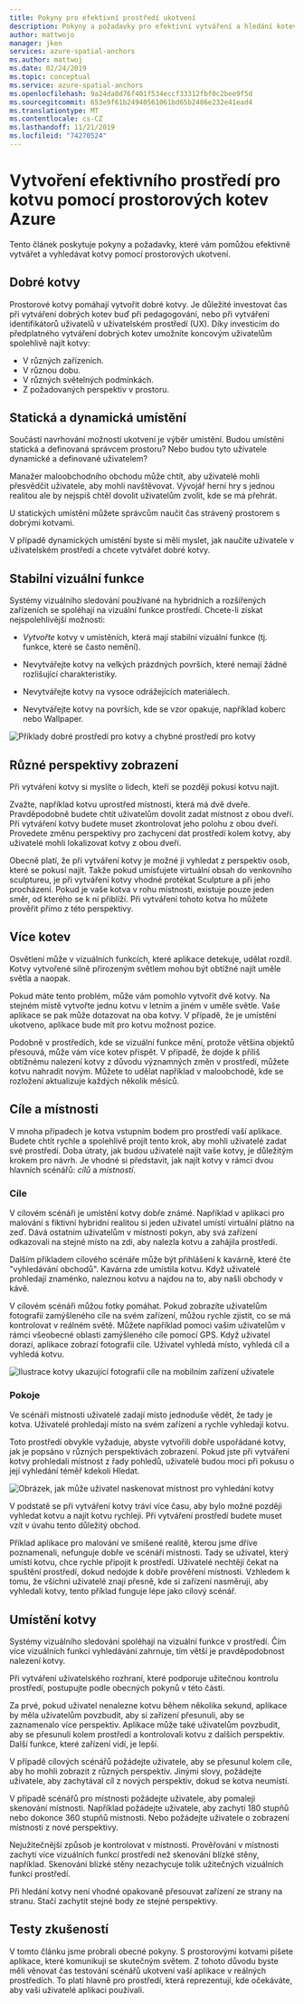 ```yaml
---
title: Pokyny pro efektivní prostředí ukotvení
description: Pokyny a požadavky pro efektivní vytváření a hledání kotev pomocí prostorových kotev Azure.
author: mattwojo
manager: jken
services: azure-spatial-anchors
ms.author: mattwoj
ms.date: 02/24/2019
ms.topic: conceptual
ms.service: azure-spatial-anchors
ms.openlocfilehash: 9a24da8d76f401f534eccf33312fbf0c2bee9f5d
ms.sourcegitcommit: 653e9f61b24940561061bd65b2486e232e41ead4
ms.translationtype: MT
ms.contentlocale: cs-CZ
ms.lasthandoff: 11/21/2019
ms.locfileid: "74270524"
---
```

# <a name="create-an-effective-anchor-experience-by-using-azure-spatial-anchors"></a>Vytvoření efektivního prostředí pro kotvu pomocí prostorových kotev Azure

Tento článek poskytuje pokyny a požadavky, které vám pomůžou efektivně vytvářet a vyhledávat kotvy pomocí prostorových ukotvení.

## <a name="good-anchors"></a>Dobré kotvy

Prostorové kotvy pomáhají vytvořit dobré kotvy. Je důležité investovat čas při vytváření dobrých kotev buď při pedagogování, nebo při vytváření identifikátorů uživatelů v uživatelském prostředí (UX). Díky investicím do předplatného vytváření dobrých kotev umožníte koncovým uživatelům spolehlivě najít kotvy:

- V různých zařízeních.
- V různou dobu.
- V různých světelných podmínkách.
- Z požadovaných perspektiv v prostoru.

## <a name="static-and-dynamic-locations"></a>Statická a dynamická umístění

Součástí navrhování možností ukotvení je výběr umístění. Budou umístění statická a definovaná správcem prostoru? Nebo budou tyto uživatele dynamické a definované uživatelem?

Manažer maloobchodního obchodu může chtít, aby uživatelé mohli přesvědčit uživatele, aby mohli navštěvovat. Vývojář herní hry s jednou realitou ale by nejspíš chtěl dovolit uživatelům zvolit, kde se má přehrát.

U statických umístění můžete správcům naučit čas strávený prostorem s dobrými kotvami.

V případě dynamických umístění byste si měli myslet, jak naučíte uživatele v uživatelském prostředí a chcete vytvářet dobré kotvy.

## <a name="stable-visual-features"></a>Stabilní vizuální funkce

Systémy vizuálního sledování používané na hybridních a rozšířených zařízeních se spoléhají na vizuální funkce prostředí. Chcete-li získat nejspolehlivější možnosti:

- *Vytvořte* kotvy v umístěních, která mají stabilní vizuální funkce (tj. funkce, které se často nemění).

- Nevytvářejte kotvy na velkých prázdných površích, které nemají žádné rozlišující charakteristiky.

- Nevytvářejte kotvy na vysoce odrážejících materiálech.

- Nevytvářejte kotvy na površích, kde se vzor opakuje, například koberc nebo Wallpaper.

![Příklady dobré prostředí pro kotvy a chybné prostředí pro kotvy](./media/stable-visual.png)

## <a name="various-viewing-perspectives"></a>Různé perspektivy zobrazení

Při vytváření kotvy si myslíte o lidech, kteří se později pokusí kotvu najít.

Zvažte, například kotvu uprostřed místnosti, která má dvě dveře. Pravděpodobně budete chtít uživatelům dovolit zadat místnost z obou dveří. Při vytváření kotvy budete muset zkontrolovat jeho polohu z obou dveří. Provedete změnu perspektivy pro zachycení dat prostředí kolem kotvy, aby uživatelé mohli lokalizovat kotvy z obou dveří.

Obecně platí, že při vytváření kotvy je možné ji vyhledat z perspektiv osob, které se pokusí najít. Takže pokud umísťujete virtuální obsah do venkovního sculptureu, je při vytváření kotvy vhodné protékat Sculpture a při jeho procházení. Pokud je vaše kotva v rohu místnosti, existuje pouze jeden směr, od kterého se k ní přiblíží. Při vytváření tohoto kotva ho můžete prověřit přímo z této perspektivy.

## <a name="multiple-anchors"></a>Více kotev

Osvětlení může v vizuálních funkcích, které aplikace detekuje, udělat rozdíl. Kotvy vytvořené silně přirozeným světlem mohou být obtížné najít uměle světla a naopak.

Pokud máte tento problém, může vám pomohlo vytvořit dvě kotvy. Na stejném místě vytvořte jednu kotvu v letním a jiném v uměle světle. Vaše aplikace se pak může dotazovat na oba kotvy. V případě, že je umístění ukotveno, aplikace bude mít pro kotvu možnost pozice.

Podobně v prostředích, kde se vizuální funkce mění, protože většina objektů přesouvá, může vám více kotev přispět. V případě, že dojde k příliš obtížnému nalezení kotvy z důvodu významných změn v prostředí, můžete kotvu nahradit novým. Můžete to udělat například v maloobchodě, kde se rozložení aktualizuje každých několik měsíců.

## <a name="targets-and-rooms"></a>Cíle a místnosti

V mnoha případech je kotva vstupním bodem pro prostředí vaší aplikace. Budete chtít rychle a spolehlivě projít tento krok, aby mohli uživatelé zadat své prostředí. Doba útraty, jak budou uživatelé najít vaše kotvy, je důležitým krokem pro návrh. Je vhodné si představit, jak najít kotvy v rámci dvou hlavních scénářů: *cílů* a *místností*.

### <a name="targets"></a>Cíle

V cílovém scénáři je umístění kotvy dobře známé. Například v aplikaci pro malování s fiktivní hybridní realitou si jeden uživatel umístí virtuální plátno na zeď. Dává ostatním uživatelům v místnosti pokyn, aby svá zařízení odkazovali na stejné místo na zdi, aby nalezla kotvu a zahájila prostředí.

Dalším příkladem cílového scénáře může být přihlášení k kavárně, které čte "vyhledávání obchodů". Kavárna zde umístila kotvu. Když uživatelé prohledají znaménko, naleznou kotvu a najdou na to, aby našli obchody v kávě.

V cílovém scénáři můžou fotky pomáhat. Pokud zobrazíte uživatelům fotografii zamýšleného cíle na svém zařízení, můžou rychle zjistit, co se má kontrolovat v reálném světě. Můžete například pomoci vašim uživatelům v rámci všeobecné oblasti zamýšleného cíle pomocí GPS. Když uživatel dorazí, aplikace zobrazí fotografii cíle. Uživatel vyhledá místo, vyhledá cíl a vyhledá kotvu.

![Ilustrace kotvy ukazující fotografii cíle na mobilním zařízení uživatele](./media/start-here-edit.png)

### <a name="rooms"></a>Pokoje

Ve scénáři místnosti uživatelé zadají místo jednoduše vědět, že tady je kotva. Uživatelé prohledají místo na svém zařízení a rychle vyhledají kotvu.

Toto prostředí obvykle vyžaduje, abyste vytvořili dobře uspořádané kotvy, jak je popsáno v různých perspektivách zobrazení. Pokud jste při vytváření kotvy prohledali místnost z řady pohledů, uživatelé budou moci při pokusu o její vyhledání téměř kdekoli Hledat.

![Obrázek, jak může uživatel naskenovat místnost pro vyhledání kotvy](./media/scan-room.png)

V podstatě se při vytváření kotvy tráví více času, aby bylo možné později vyhledat kotvu a najít kotvu rychleji. Při vytváření prostředí budete muset vzít v úvahu tento důležitý obchod.

Příklad aplikace pro malování ve smíšené realitě, kterou jsme dříve poznamenali, nefunguje dobře ve scénáři místnosti. Tady se uživatel, který umístí kotvu, chce rychle připojit k prostředí. Uživatelé nechtějí čekat na spuštění prostředí, dokud nedojde k dobře prověření místnosti. Vzhledem k tomu, že všichni uživatelé znají přesně, kde si zařízení nasměrují, aby vyhledali kotvy, tento příklad funguje lépe jako cílový scénář.

## <a name="anchor-location"></a>Umístění kotvy

Systémy vizuálního sledování spoléhají na vizuální funkce v prostředí. Čím více vizuálních funkcí vyhledávání zahrnuje, tím větší je pravděpodobnost nalezení kotvy.

Při vytváření uživatelského rozhraní, které podporuje užitečnou kontrolu prostředí, postupujte podle obecných pokynů v této části.

Za prvé, pokud uživatel nenalezne kotvu během několika sekund, aplikace by měla uživatelům povzbudit, aby si zařízení přesunuli, aby se zaznamenalo více perspektiv. Aplikace může také uživatelům povzbudit, aby se přesunuli kolem prostředí a kontrolovali kotvu z dalších perspektiv. Další funkce, které zařízení vidí, je lepší.

V případě cílových scénářů požádejte uživatele, aby se přesunul kolem cíle, aby ho mohli zobrazit z různých perspektiv. Jinými slovy, požádejte uživatele, aby zachytával cíl z nových perspektiv, dokud se kotva neumístí.

V případě scénářů pro místnosti požádejte uživatele, aby pomaleji skenování místnosti. Například požádejte uživatele, aby zachytí 180 stupňů nebo dokonce 360 stupňů místnosti. Nebo požádejte uživatele o zobrazení místnosti z nové perspektivy.

Nejužitečnější způsob je kontrolovat v místnosti. Prověřování v místnosti zachytí více vizuálních funkcí prostředí než skenování blízké stěny, například. Skenování blízké stěny nezachycuje tolik užitečných vizuálních funkcí prostředí.

Při hledání kotvy není vhodné opakovaně přesouvat zařízení ze strany na stranu. Stačí zachytit stejné body ze stejné perspektivy.

## <a name="experience-tests"></a>Testy zkušeností

V tomto článku jsme probrali obecné pokyny. S prostorovými kotvami píšete aplikace, které komunikují se skutečným světem. Z tohoto důvodu byste měli věnovat čas testování scénářů ukotvení vaší aplikace v reálných prostředích. To platí hlavně pro prostředí, která reprezentují, kde očekáváte, aby vaši uživatelé aplikaci používali.

